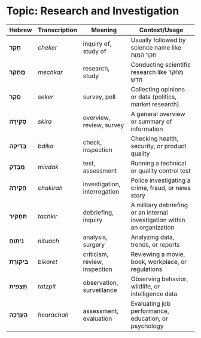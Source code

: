 # Topic: Research and Investigation

| **Hebrew** | **Transcription** | **Meaning** | **Context/Usage** |  
|---------------|----------------|------------|-----------------|  
| **חֵקֶר** | *cheker* | inquiry of, study of | Usually followed by science name like חקר המוח |  
| **מֶחְקָר** | *mechkar* | research, study | Conducting scientific research like מחקר חדש |  
| **סֶקֶר** | *seker* | survey, poll | Collecting opinions or data (politics, market research) |  
| **סְקִירָה** | *skira* | overview, review, survey | A general overview or summary of information |  
| **בְּדִיקָה** | *bdika* | check, inspection | Checking health, security, or product quality |  
| **מִבְדָּק** | *mivdak* | test, assessment | Running a technical or quality control test |  
| **חֲקִירָה** | *chakirah* | investigation, interrogation | Police investigating a crime, fraud, or news story |  
| **תַּחְקִיר** | *tachkir* | debriefing, inquiry | A military debriefing or an internal investigation within an organization |  
| **נִיתּוּחַ** | *nituach* | analysis, surgery | Analyzing data, trends, or reports |  
| **בִּיקּוֹרֶת** | *bikoret* | criticism, review, inspection | Reviewing a movie, book, workplace, or regulations |  
| **תַּצְפִּית** | *tatzpit* | observation, surveillance | Observing behavior, wildlife, or intelligence data |  
| **הֶעָרָכָה** | *hearachah* | assessment, evaluation | Evaluating job performance, education, or psychology |  
